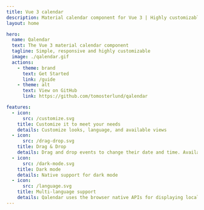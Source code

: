 ```yaml
---
title: Vue 3 calendar
description: Material calendar component for Vue 3 | Highly customizable, responsive and easy to use | Drag & drop events | Multi-language support
layout: home

hero:
  name: Qalendar
  text: The Vue 3 material calendar component
  tagline: Simple, responsive and highly customizable
  image: ./qalendar.gif
  actions:
    - theme: brand
      text: Get Started
      link: /guide
    - theme: alt
      text: View on GitHub
      link: https://github.com/tomosterlund/qalendar

features:
  - icon:
      src: /customize.svg
    title: Customize it to meet your needs
    details: Customize looks, language, and available views
  - icon:
      src: /drag-drop.svg
    title: Drag & Drop
    details: Drag and drop events to change their date and time. Available on both desktop and mobile.
  - icon:
      src: /dark-mode.svg
    title: Dark mode
    details: Native support for dark mode
  - icon:
      src: /language.svg
    title: Multi-language support
    details: Qalendar uses the browser native APIs for displaying localized dates and times. Other texts also exist in multiple languages.
---
```

